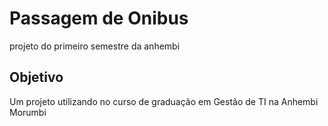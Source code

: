 # Passagem de Onibus
projeto do primeiro semestre da anhembi

## Objetivo
Um projeto utilizando no curso de graduação em Gestão de TI na Anhembi Morumbi
